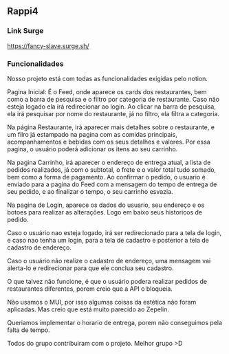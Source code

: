## Rappi4

### Link Surge
<https://fancy-slave.surge.sh/>

### Funcionalidades
Nosso projeto está com todas as funcionalidades exigidas pelo notion.

Pagina Inicial:
É o Feed, onde aparece os cards dos restaurantes, bem como a barra de pesquisa e o filtro por categoria de restaurante. Caso não esteja logado ela irá redirecionar ao login. Ao clicar na barra de pesquisa, ela irá pesquisar por nome do restaurante, já no filtro, ela filtra a categoria.

Na página Restaurante, irá aparecer mais detalhes sobre o restaurante, e um filro já estampado na pagina com as comidas principais, acompanhamentos e bebidas com os seus detalhes e valores. Por essa pagina, o usuário poderá adicionar os itens ao seu carrinho.

Na pagina Carrinho, irá aparecer o endereço de entrega atual, a lista de pedidos realizados, já com o subtotal, o frete e o valor total tudo somado, bem como a forma de pagamento. Ao confirmar o pedido, o usuario é enviado para a pagina do Feed com a mensagem do tempo de entrega de seu pedido, e ao finalizar o tempo,  o seu carrinho esvazia.

Na pagina de Login, aparece os dados do usuario, seu endereço e os botoes para realizar as alterações. Logo em baixo seus historicos de pedido.

Caso o usuário nao esteja logado, irá ser redirecionado para a tela de login, e caso nao tenha um login, para a tela de cadastro e posterior a tela de cadastro de endereço.

Caso o usuário não realize o cadastro de endereço, uma mensagem vai alerta-lo e redirecionar para que ele conclua seu cadastro.

O que talvez não funcione, é que o usuário podera realizar pedidos de restaurantes diferentes, porem creio que a API o bloqueia.

Não usamos o MUI, por isso algumas coisas da estética não foram aplicadas. Mas creio que está muito parecido ao Zepelin. 

Queriamos implementar o horario de entrega, porem não conseguimos pela falta de tempo. 

Todos do grupo contribuiram com o projeto. Melhor grupo >D